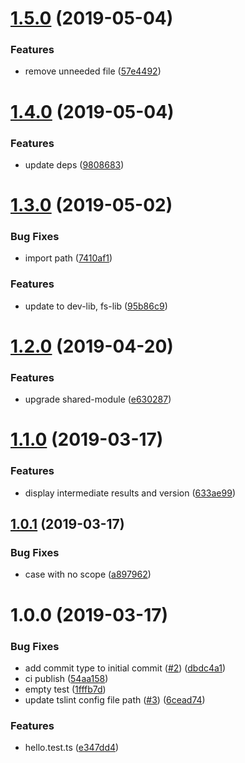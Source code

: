 # [1.5.0](https://github.com/NaturalCycles/create-module/compare/v1.4.0...v1.5.0) (2019-05-04)


### Features

* remove unneeded file ([57e4492](https://github.com/NaturalCycles/create-module/commit/57e4492))

# [1.4.0](https://github.com/NaturalCycles/create-module/compare/v1.3.0...v1.4.0) (2019-05-04)


### Features

* update deps ([9808683](https://github.com/NaturalCycles/create-module/commit/9808683))

# [1.3.0](https://github.com/NaturalCycles/create-module/compare/v1.2.0...v1.3.0) (2019-05-02)


### Bug Fixes

* import path ([7410af1](https://github.com/NaturalCycles/create-module/commit/7410af1))


### Features

* update to dev-lib, fs-lib ([95b86c9](https://github.com/NaturalCycles/create-module/commit/95b86c9))

# [1.2.0](https://github.com/NaturalCycles/create-module/compare/v1.1.0...v1.2.0) (2019-04-20)


### Features

* upgrade shared-module ([e630287](https://github.com/NaturalCycles/create-module/commit/e630287))

# [1.1.0](https://github.com/NaturalCycles/create-module/compare/v1.0.1...v1.1.0) (2019-03-17)


### Features

* display intermediate results and version ([633ae99](https://github.com/NaturalCycles/create-module/commit/633ae99))

## [1.0.1](https://github.com/NaturalCycles/create-module/compare/v1.0.0...v1.0.1) (2019-03-17)


### Bug Fixes

* case with no scope ([a897962](https://github.com/NaturalCycles/create-module/commit/a897962))

# 1.0.0 (2019-03-17)


### Bug Fixes

* add commit type to initial commit ([#2](https://github.com/NaturalCycles/create-module/issues/2)) ([dbdc4a1](https://github.com/NaturalCycles/create-module/commit/dbdc4a1))
* ci publish ([54aa158](https://github.com/NaturalCycles/create-module/commit/54aa158))
* empty test ([1fffb7d](https://github.com/NaturalCycles/create-module/commit/1fffb7d))
* update tslint config file path ([#3](https://github.com/NaturalCycles/create-module/issues/3)) ([6cead74](https://github.com/NaturalCycles/create-module/commit/6cead74))


### Features

* hello.test.ts ([e347dd4](https://github.com/NaturalCycles/create-module/commit/e347dd4))
